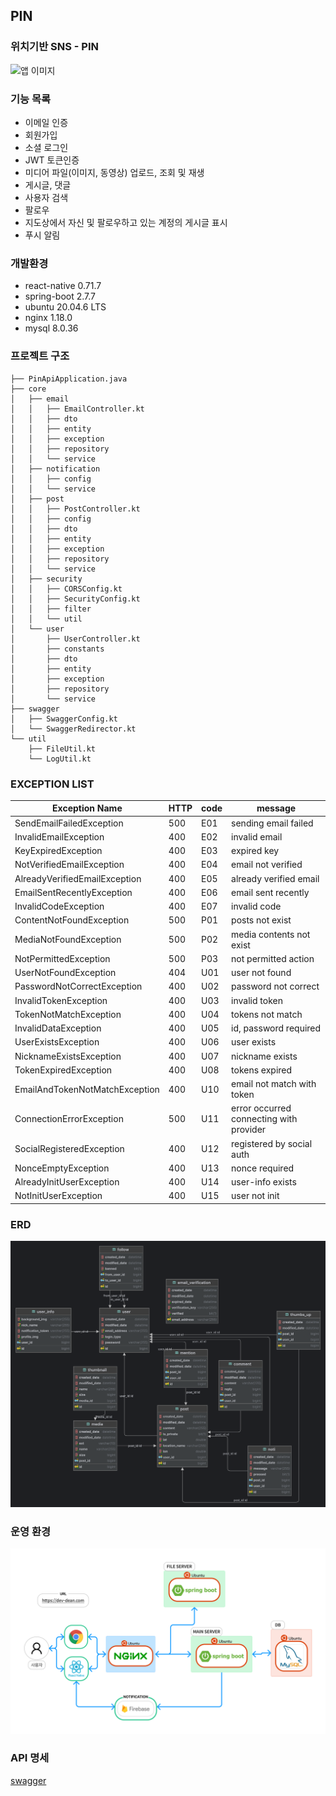 ## PIN

### 위치기반 SNS - PIN

![앱 이미지](./readme_contents/app_image.png)

### 기능 목록

+ 이메일 인증
+ 회원가입
+ 소셜 로그인
+ JWT 토큰인증
+ 미디어 파일(이미지, 동영상) 업로드, 조회 및 재생
+ 게시글, 댓글
+ 사용자 검색
+ 팔로우
+ 지도상에서 자신 및 팔로우하고 있는 계정의 게시글 표시
+ 푸시 알림

### 개발환경

- react-native 0.71.7
- spring-boot 2.7.7
- ubuntu 20.04.6 LTS
- nginx 1.18.0
- mysql 8.0.36

### 프로젝트 구조

```
├── PinApiApplication.java
├── core
│   ├── email
│   │   ├── EmailController.kt
│   │   ├── dto
│   │   ├── entity
│   │   ├── exception
│   │   ├── repository
│   │   └── service
│   ├── notification
│   │   ├── config
│   │   └── service
│   ├── post
│   │   ├── PostController.kt
│   │   ├── config
│   │   ├── dto
│   │   ├── entity
│   │   ├── exception
│   │   ├── repository
│   │   └── service
│   ├── security
│   │   ├── CORSConfig.kt
│   │   ├── SecurityConfig.kt
│   │   ├── filter
│   │   └── util
│   └── user
│       ├── UserController.kt
│       ├── constants
│       ├── dto
│       ├── entity
│       ├── exception
│       ├── repository
│       └── service
├── swagger
│   ├── SwaggerConfig.kt
│   └── SwaggerRedirector.kt
└── util
    ├── FileUtil.kt
    └── LogUtil.kt

```

### EXCEPTION LIST

| Exception Name                 | HTTP | code | message                                 |
|--------------------------------|------|------|-----------------------------------------|
| SendEmailFailedException       | 500  | E01  | sending email failed                    |
| InvalidEmailException          | 400  | E02  | invalid email                           |
| KeyExpiredException            | 400  | E03  | expired key                             |
| NotVerifiedEmailException      | 400  | E04  | email not verified                      |
| AlreadyVerifiedEmailException  | 400  | E05  | already verified email                  |
| EmailSentRecentlyException     | 400  | E06  | email sent recently                     |
| InvalidCodeException           | 400  | E07  | invalid code                            |
| ContentNotFoundException       | 500  | P01  | posts not exist                         |
| MediaNotFoundException         | 500  | P02  | media contents not exist                |
| NotPermittedException          | 500  | P03  | not permitted action                    |
| UserNotFoundException          | 404  | U01  | user not found                          |
| PasswordNotCorrectException    | 400  | U02  | password not correct                    |
| InvalidTokenException          | 400  | U03  | invalid token                           |
| TokenNotMatchException         | 400  | U04  | tokens not match                        |
| InvalidDataException           | 400  | U05  | id, password required                   |
| UserExistsException            | 400  | U06  | user exists                             |
| NicknameExistsException        | 400  | U07  | nickname exists                         |
| TokenExpiredException          | 400  | U08  | tokens expired                          |
| EmailAndTokenNotMatchException | 400  | U10  | email not match with token              |
| ConnectionErrorException       | 500  | U11  | error occurred connecting with provider |
| SocialRegisteredException      | 400  | U12  | registered by social auth               |
| NonceEmptyException            | 400  | U13  | nonce required                          |
| AlreadyInitUserException       | 400  | U14  | user-info exists                        |
| NotInitUserException           | 400  | U15  | user not init                           |

### ERD

![erd](./readme_contents/diagram.png)

### 운영 환경

![앱 이미지](./readme_contents/architecture.png)

### API 명세

[swagger](https://dev-dean.com/docs)
